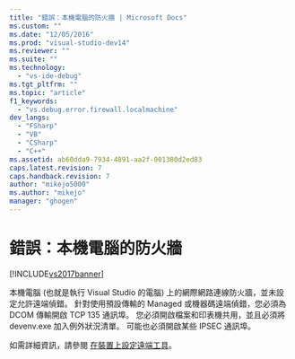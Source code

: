 ```yaml
---
title: "錯誤：本機電腦的防火牆 | Microsoft Docs"
ms.custom: ""
ms.date: "12/05/2016"
ms.prod: "visual-studio-dev14"
ms.reviewer: ""
ms.suite: ""
ms.technology: 
  - "vs-ide-debug"
ms.tgt_pltfrm: ""
ms.topic: "article"
f1_keywords: 
  - "vs.debug.error.firewall.localmachine"
dev_langs: 
  - "FSharp"
  - "VB"
  - "CSharp"
  - "C++"
ms.assetid: ab60dda9-7934-4891-aa2f-001380d2ed83
caps.latest.revision: 7
caps.handback.revision: 7
author: "mikejo5000"
ms.author: "mikejo"
manager: "ghogen"
---
```

# 錯誤：本機電腦的防火牆
[!INCLUDE[vs2017banner](../code-quality/includes/vs2017banner.md)]

本機電腦 \(也就是執行 Visual Studio 的電腦\) 上的網際網路連線防火牆，並未設定允許遠端偵錯。  針對使用預設傳輸的 Managed 或機器碼遠端偵錯，您必須為 DCOM 傳輸開啟 TCP 135 通訊埠。  您必須開啟檔案和印表機共用，並且必須將 devenv.exe 加入例外狀況清單。  可能也必須開啟某些 IPSEC 通訊埠。  
  
 如需詳細資訊，請參閱 [在裝置上設定遠端工具](../Topic/Set%20Up%20the%20Remote%20Tools%20on%20the%20Device.md)。